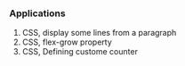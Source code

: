 ### Applications
1. CSS, display some lines from a paragraph
1. CSS, flex-grow property
1. CSS, Defining custome counter
